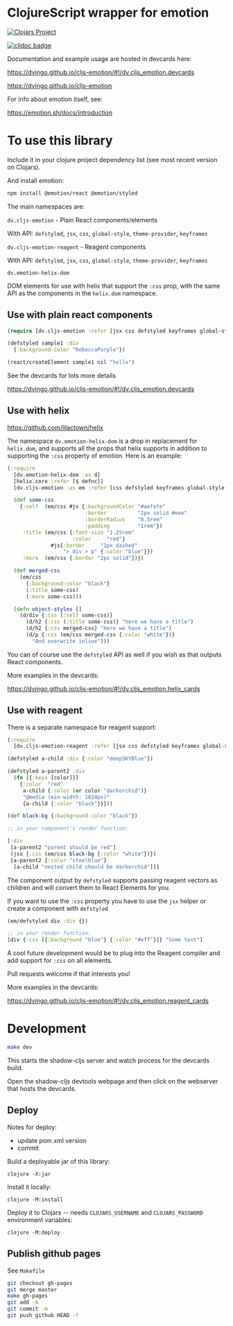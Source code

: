 # ClojureScript wrapper for emotion

[![Clojars Project](https://img.shields.io/clojars/v/dv/cljs-emotion.svg)](https://clojars.org/dv/cljs-emotion)

[![cljdoc badge](https://cljdoc.org/badge/dv/cljs-emotion)](https://cljdoc.org/d/dv/cljs-emotion)


Documentation and example usage are hosted in devcards here:

https://dvingo.github.io/cljs-emotion/#!/dv.cljs_emotion.devcards

https://dvingo.github.io/cljs-emotion

For info about emotion itself, see:

https://emotion.sh/docs/introduction

# To use this library

Include it in your clojure project dependency list (see most recent version on Clojars).

And install emotion:

```bash
npm install @emotion/react @emotion/styled
```
The main namespaces are:

`dv.cljs-emotion` - Plain React components/elements

With API: `defstyled`, `jsx`, `css`, `global-style`, `theme-provider`, `keyframes`

`dv.cljs-emotion-reagent` - Reagent components

With API: `defstyled`, `jsx`, `css`, `global-style`, `theme-provider`, `keyframes`

`dv.emotion-helix-dom`

DOM elements for use with helix that support the `:css` prop, with the same API as the components in the `helix.dom` namespace.

## Use with plain react components

```clojure 
(require [dv.cljs-emotion :refer [jsx css defstyled keyframes global-style theme-provider]])

(defstyled sample1 :div
  {:background-color "RebeccaPurple"})

(react/createElement sample1 nil "hello")
```

See the devcards for lots more details

https://dvingo.github.io/cljs-emotion/#!/dv.cljs_emotion.devcards

## Use with helix

https://github.com/lilactown/helix

The namespace `dv.emotion-helix-dom` is a drop in replacement for `helix.dom`, and supports all the props that helix
supports in addition to supporting the `:css` property of emotion. Here is an example:

```clojure
(:require
  [dv.emotion-helix-dom :as d]
  [helix.core :refer [$ defnc]]
  [dv.cljs-emotion :as em :refer [css defstyled keyframes global-style theme-provider]]

  (def some-css
    {:self  (em/css #js {:backgroundColor "#aefefe"
                         :border          "2px solid #eee"
                         :borderRadius    "0.5rem"
                         :padding         "1rem"})
     :title (em/css {:font-size "1.25rem"
                     :color     "red"}
              #js{:border     "1px dashed"
                  "> div > p" {:color "blue"}})
     :more  (em/css {:border "2px solid"})})

  (def merged-css
    (em/css
      {:background-color "black"}
      (:title some-css)
      (:more some-css)))

  (defn object-styles []
    (d/div {:css (:self some-css)}
      (d/h2 {:css (:title some-css)} "here we have a title")
      (d/h2 {:css merged-css} "here we have a title")
      (d/p {:css (em/css merged-css {:color "white"})}
        "And overwrite inline")))
```

You can of course use the `defstyled` API as well if you wish as that outputs React components.

More examples in the devcards:

https://dvingo.github.io/cljs-emotion/#!/dv.cljs_emotion.helix_cards

## Use with reagent

There is a separate namespace for reagent support:

```clojure
(:require
  [dv.cljs-emotion-reagent :refer [jsx css defstyled keyframes global-style theme-provider]])

(defstyled a-child :div {:color "deepSKYBlue"})

(defstyled a-parent2 :div
  (fn [{:keys [color]}]
    {:color  "red"
     a-child {:color (or color "darkorchid")}
     "@media (min-width: 1024px)"
     {a-child {:color "black"}}}))

(def black-bg {:background-color "black"})

;; in your component's render function:

[:div
 [a-parent2 "parent should be red"]
 (jsx {:css (em/css black-bg {:color "white"})})
 [a-parent2 {:color "steelblue"}
  [a-child "nested child should be darkorchid"]]]
```

The component output by `defstyled` supports passing reagent vectors as children and will convert them to React Elements
for you.

If you want to use the `:css` property you have to use the `jsx` helper or create a component with `defstyled`

```clojure
(em/defstyled div :div {})

;; in your render function:
[div {:css [{:background "blue"} {:color "#eff"}]} "Some text"]
```

A cool future development would be to plug into the Reagent compiler and add support for `:css` on all elements.

Pull requests welcome if that interests you!

More examples in the devcards:

https://dvingo.github.io/cljs-emotion/#!/dv.cljs_emotion.reagent_cards

# Development

```bash
make dev
```

This starts the shadow-cljs server and watch process for the devcards build.

Open the shadow-cljs devtools webpage and then click on the webserver that hosts the devcards.

## Deploy

Notes for deploy:

- update pom.xml version
- commit

Build a deployable jar of this library:

    clojure -X:jar

Install it locally:

    clojure -M:install

Deploy it to Clojars -- needs `CLOJARS_USERNAME` and `CLOJARS_PASSWORD` environment variables:

    clojure -M:deploy

## Publish github pages

See `Makefile`

```bash
git checkout gh-pages
git merge master
make gh-pages
git add -A
git commit -m
git push github HEAD -f
```
